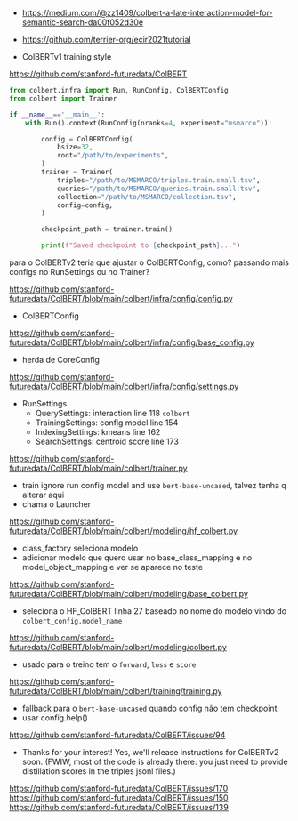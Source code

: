 - https://medium.com/@zz1409/colbert-a-late-interaction-model-for-semantic-search-da00f052d30e
- https://github.com/terrier-org/ecir2021tutorial

- ColBERTv1 training style

https://github.com/stanford-futuredata/ColBERT

```python
from colbert.infra import Run, RunConfig, ColBERTConfig
from colbert import Trainer

if __name__=='__main__':
    with Run().context(RunConfig(nranks=4, experiment="msmarco")):

        config = ColBERTConfig(
            bsize=32,
            root="/path/to/experiments",
        )
        trainer = Trainer(
            triples="/path/to/MSMARCO/triples.train.small.tsv",
            queries="/path/to/MSMARCO/queries.train.small.tsv",
            collection="/path/to/MSMARCO/collection.tsv",
            config=config,
        )

        checkpoint_path = trainer.train()

        print(f"Saved checkpoint to {checkpoint_path}...")
```

para o ColBERTv2 teria que ajustar o ColBERTConfig, como? passando mais configs no RunSettings ou no Trainer?

https://github.com/stanford-futuredata/ColBERT/blob/main/colbert/infra/config/config.py
- ColBERTConfig

https://github.com/stanford-futuredata/ColBERT/blob/main/colbert/infra/config/base_config.py
- herda de CoreConfig

https://github.com/stanford-futuredata/ColBERT/blob/main/colbert/infra/config/settings.py
- RunSettings
  - QuerySettings: interaction line 118 `colbert`
  - TrainingSettings: config model line 154
  - IndexingSettings: kmeans line 162
  - SearchSettings: centroid score line 173

https://github.com/stanford-futuredata/ColBERT/blob/main/colbert/trainer.py
- train ignore run config model and use `bert-base-uncased`, talvez tenha q alterar aqui
- chama o Launcher

https://github.com/stanford-futuredata/ColBERT/blob/main/colbert/modeling/hf_colbert.py
- class_factory seleciona modelo
- adicionar modelo que quero usar no base_class_mapping e no model_object_mapping e ver se aparece no teste

https://github.com/stanford-futuredata/ColBERT/blob/main/colbert/modeling/base_colbert.py
- seleciona o HF_ColBERT linha 27 baseado no nome do modelo vindo do `colbert_config.model_name`

https://github.com/stanford-futuredata/ColBERT/blob/main/colbert/modeling/colbert.py
- usado para o treino tem o `forward`, `loss` e `score`

https://github.com/stanford-futuredata/ColBERT/blob/main/colbert/training/training.py
- fallback para o `bert-base-uncased` quando config não tem checkpoint
- usar config.help()

https://github.com/stanford-futuredata/ColBERT/issues/94
- Thanks for your interest! Yes, we'll release instructions for ColBERTv2 soon. (FWIW, most of the code is already there: you just need to provide distillation scores in the triples jsonl files.)

https://github.com/stanford-futuredata/ColBERT/issues/170
https://github.com/stanford-futuredata/ColBERT/issues/150
https://github.com/stanford-futuredata/ColBERT/issues/139
